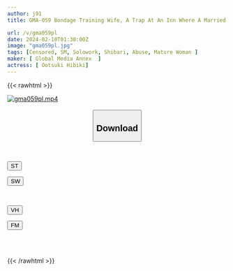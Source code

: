 ```yaml
---
author: j91
title: GMA-059 Bondage Training Wife, A Trap At An Inn Where A Married Woman Working For A Hot Spring Association Falls Into. 2 Nights 3 Days Confinement Rope Training Pleasure Hell Hibiki Otsuki

url: /v/gma059pl
date: 2024-02-10T01:30:00Z
image: "gma059pl.jpg"
tags: [Censored, SM, Solowork, Shibari, Abuse, Mature Woman	]
maker: [ Global Media Annex  ]
actress: [ Ootsuki Hibiki]
---
```



{{< rawhtml >}}

<div class="video" data-videoid="6xAk7G7WJzt92oz">
    <a href="javascript:;">
        <img src="/v/gma059pl/gma059pl.jpg" width="WIDTH" height="HEIGHT" alt="gma059pl.mp4" loading="lazy">
    </a>
</div>

<script type="text/javascript" src="https://j91.asia/asset/on-demand-st.js"></script>

<br>
  <link rel="stylesheet" href="https://j91.asia/asset/bs5.css">
  
  <center>
  <button class="btn btn-primary" type="button" data-bs-toggle="collapse" data-bs-target=".multi-collapse" aria-expanded="false" aria-controls="multiCollapseExample1 multiCollapseExample2"><h2>Download</h2></button></center>
</p>
<div class="row">
  <div class="col">
    <div class="collapse multi-collapse" id="multiCollapseExample1">
      <div class="card card-body">
	      	      <br>
<div class="buttons">  
<p><a href="https://streamtape.to/v/6xAk7G7WJzt92oz" target="_blank"><button class="btn-hover color-3"><i class="fa fa-download"></i> ST</button></a></p>
<p><a href="https://cdnwish.com/4omylt82t21j" target="_blank"><button class="btn-hover color-2"><i class="fa fa-download"></i> SW</button></a></p></div>
    </div>
  </div>
</div>
  <div class="col">
    <div class="collapse multi-collapse" id="multiCollapseExample2">
      <div class="card card-body">
	      <br>
<div class="buttons">
<p><a href="javascript:;" target="_blank"><button class="btn-hover color-9"><i class="fa fa-download"></i> VH</button></a></p>
<p><a href="javascript:;"><button class="btn-hover color-8"><i class="fa fa-download"></i> FM</button></a></p></div>
<br><br>
      </div>
    </div>
  </div>
</div>

{{< /rawhtml >}}